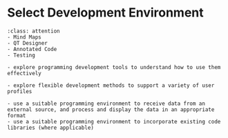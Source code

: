 # Select Development Environment

```{admonition} Tools used:
:class: attention 
- Mind Maps
- QT Designer
- Annotated Code
- Testing
```

```{admonition} Unit 1 subject matter covered:
- explore programming development tools to understand how to use them effectively
```

```{admonition} Unit 3 subject matter covered:
- explore flexible development methods to support a variety of user profiles
```

```{admonition} Unit 4 subject matter covered:
- use a suitable programming environment to receive data from an external source, and process and display the data in an appropriate format
- use a suitable programming environment to incorporate existing code libraries (where applicable)
```